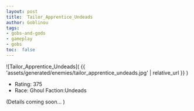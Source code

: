 ```yaml
---
layout: post
title:  Tailor_Apprentice_Undeads
author: Goblinou
tags:
- gobs-and-gods
- gameplay
- gobs
toc:  false
---
```


![Tailor_Apprentice_Undeads]( {{ 'assets/generated/enemies/tailor_apprentice_undeads.jpg' | relative_url }} )
- Rating: 375
- Race: Ghoul  Faction:Undeads

(Details coming soon... )